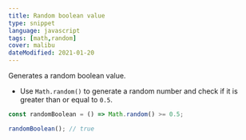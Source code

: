 ```yaml
---
title: Random boolean value
type: snippet
language: javascript
tags: [math,random]
cover: malibu
dateModified: 2021-01-20
---
```


Generates a random boolean value.

- Use `Math.random()` to generate a random number and check if it is greater than or equal to `0.5`.

```js
const randomBoolean = () => Math.random() >= 0.5;
```

```js
randomBoolean(); // true
```
